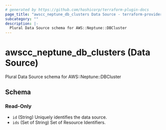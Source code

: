 ```yaml
---
# generated by https://github.com/hashicorp/terraform-plugin-docs
page_title: "awscc_neptune_db_clusters Data Source - terraform-provider-awscc"
subcategory: ""
description: |-
  Plural Data Source schema for AWS::Neptune::DBCluster
---
```


# awscc_neptune_db_clusters (Data Source)

Plural Data Source schema for AWS::Neptune::DBCluster



<!-- schema generated by tfplugindocs -->
## Schema

### Read-Only

- `id` (String) Uniquely identifies the data source.
- `ids` (Set of String) Set of Resource Identifiers.
